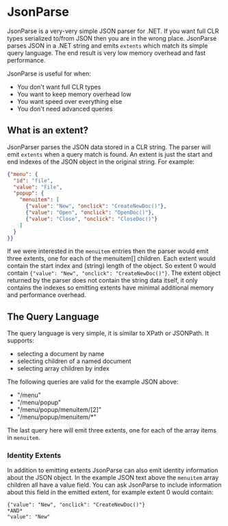 JsonParse
=========

JsonParse is a very-very simple JSON parser for .NET. If you want full CLR types serialized to/from JSON then you are in the wrong place.
JsonParse parses JSON in a .NET string and emits `extents` which match its simple query language. The end result is very low memory overhead
and fast performance.

JsonParse is useful for when:
* You don't want full CLR types
* You want to keep memory overhead low
* You want speed over everything else
* You don't need advanced queries

What is an extent?
------------------
JsonParser parses the JSON data stored in a CLR string. The parser will emit `extents` when a query match is found. An extent is just the start and end indexes of the JSON object in the original string. For example:
```JSON
{"menu": {
  "id": "file",
  "value": "File",
  "popup": {
    "menuitem": [
      {"value": "New", "onclick": "CreateNewDoc()"},
      {"value": "Open", "onclick": "OpenDoc()"},
      {"value": "Close", "onclick": "CloseDoc()"}
    ]
  }
}}
```
If we were interested in the `menuitem` entries then the parser would emit three extents, one for each of the menuitem[] children. Each extent would contain the start index and (string) length of the object. So extent 0 would contain `{"value": "New", "onclick": "CreateNewDoc()"}`. The extent object returned by the parser does not contain the string data itself, it only contains the indexes so emitting extents have minimal additional memory and performance overhead.

The Query Language
------------------
The query language is very simple, it is similar to XPath or JSONPath. It supports:
* selecting a document by name
* selecting children of a named document
* selecting array children by index

The following queries are valid for the example JSON above:
* "/menu"
* "/menu/popup"
* "/menu/popup/menuitem/[2]"
* "/menu/popup/menuitem/*"

The last query here will emit three extents, one for each of the array items in `menuitem`.

### Identity Extents
In addition to emitting extents JsonParse can also emit identity information about the JSON object. In the example JSON text above the `menuitem` array children all have a value field. You can ask JsonParse to include information about this field in the emitted extent, for example extent 0 would contain:
```
{"value": "New", "onclick": "CreateNewDoc()"} 
*AND*
"value": "New"
```
